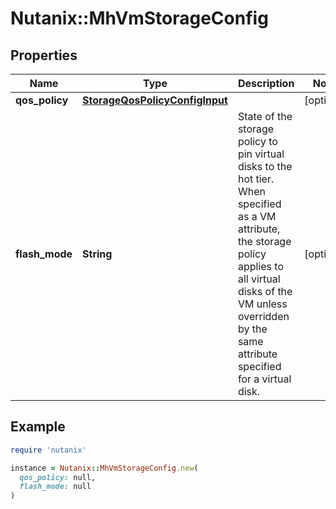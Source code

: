 # Nutanix::MhVmStorageConfig

## Properties

| Name | Type | Description | Notes |
| ---- | ---- | ----------- | ----- |
| **qos_policy** | [**StorageQosPolicyConfigInput**](StorageQosPolicyConfigInput.md) |  | [optional] |
| **flash_mode** | **String** | State of the storage policy to pin virtual disks to the hot tier. When specified as a VM attribute, the storage policy applies to all virtual disks of the VM unless overridden by the same attribute specified for a virtual disk.  | [optional] |

## Example

```ruby
require 'nutanix'

instance = Nutanix::MhVmStorageConfig.new(
  qos_policy: null,
  flash_mode: null
)
```

